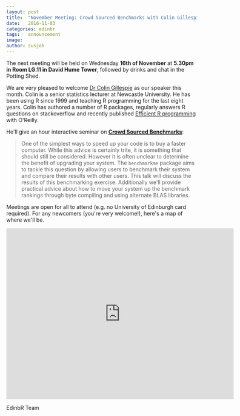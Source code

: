 ```yaml
---
layout: post
title:  "November Meeting: Crowd Sourced Benchmarks with Colin Gillespie"
date:   2016-11-03
categories: edinbr
tags:   announcement
image:
author: susjoh
---
```


The next meeting will be held on Wednesday **16th of November** at **5.30pm in Room LG.11 in David Hume Tower**, followed by drinks and chat in the Potting Shed.

We are very pleased to welcome [Dr Colin Gillespie](http://www.mas.ncl.ac.uk/~ncsg3/) as our speaker this month. Colin is a senior statistics lecturer at Newcastle University. He has been using R since 1999 and teaching R programming for the last eight years. Colin has authored a number of R packages, regularly answers R questions on stackoverflow and recently published [Efficient R programming](https://csgillespie.github.io/efficientR/) with O'Reilly.

He'll give an hour interactive seminar on [**Crowd Sourced Benchmarks**](https://cdn.rawgit.com/EdinbR/edinbr-talks/master/2016-11-03/CGillespie_edinbR.html):

> One of the simplest ways to speed up your code is to buy a faster computer. While this advice is certainly trite, it is something that should still be considered. However it is often unclear to determine the benefit of upgrading your system. The `benchmarkme` package aims to tackle this question by allowing users to benchmark their system and compare their results with other users. This talk will discuss the results of this benchmarking exercise. Additionally we'll provide practical advice about how to move your system up the benchmark rankings through byte compiling and using alternate BLAS libraries.

Meetings are open for all to attend (e.g. no University of Edinburgh card required). For any newcomers (you're very welcome!), here's a map of where we'll be.

<iframe src="https://www.google.com/maps/embed?pb=!1m14!1m8!1m3!1d939.4322782159774!2d-3.1868992813634778!3d55.9431477069392!3m2!1i1024!2i768!4f13.1!3m3!1m2!1s0x0%3A0x8b232656b3b16a57!2sDavid+Hume+Tower!5e0!3m2!1sen!2suk!4v1473937651228" width="600" height="450" frameborder="0" style="border:0" allowfullscreen></iframe>


EdinbR Team
